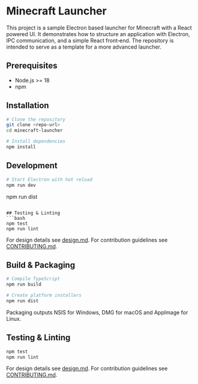 # Minecraft Launcher

This project is a sample Electron based launcher for Minecraft with a React powered UI.
It demonstrates how to structure an application with Electron, IPC communication,
and a simple React front‑end. The repository is intended to serve as a template
for a more advanced launcher.

## Prerequisites
- Node.js >= 18
- npm

## Installation
```bash
# Clone the repository
git clone <repo-url>
cd minecraft-launcher

# Install dependencies
npm install
```

## Development
```bash
# Start Electron with hot reload
npm run dev
```

npm run dist
```

## Testing & Linting
```bash
npm test
npm run lint
```

For design details see [design.md](design.md). For contribution guidelines
see [CONTRIBUTING.md](CONTRIBUTING.md).

## Build & Packaging
```bash
# Compile TypeScript
npm run build

# Create platform installers
npm run dist
```
Packaging outputs NSIS for Windows, DMG for macOS and AppImage for Linux.

## Testing & Linting
```bash
npm test
npm run lint
```

For design details see [design.md](design.md). For contribution guidelines
see [CONTRIBUTING.md](CONTRIBUTING.md).
